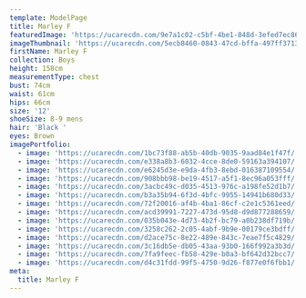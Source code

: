 ```yaml
---
template: ModelPage
title: Marley F
featuredImage: 'https://ucarecdn.com/9e7a1c02-c5bf-4be1-848d-3efed7ec86e1/'
imageThumbnail: 'https://ucarecdn.com/5ecb8460-0843-47cd-bffa-497ff37130bd/'
firstName: Marley F
collection: Boys
height: 158cm
measurementType: chest
bust: 74cm
waist: 61cm
hips: 66cm
size: '12'
shoeSize: 8-9 mens
hair: 'Black '
eyes: Brown
imagePortfolio:
  - image: 'https://ucarecdn.com/1bc73f88-ab5b-40db-9035-9aad84e1f47f/'
  - image: 'https://ucarecdn.com/e338a8b3-6032-4cce-8de0-59163a394107/'
  - image: 'https://ucarecdn.com/e6245d3e-e9da-4fb3-8ebd-016387109554/'
  - image: 'https://ucarecdn.com/908bbb98-be19-4517-a5f1-8ec96a053fff/'
  - image: 'https://ucarecdn.com/3acbc49c-d035-4513-976c-a198fe52d1b7/'
  - image: 'https://ucarecdn.com/b3a35b94-6f3d-4bfc-9955-14941b680d33/'
  - image: 'https://ucarecdn.com/72f20016-af4b-4ba1-86cf-c2e1c5361eed/'
  - image: 'https://ucarecdn.com/acd39991-7227-473d-95d8-d9d877288659/'
  - image: 'https://ucarecdn.com/035b043e-4d73-4b2f-bc79-a0b238df719b/'
  - image: 'https://ucarecdn.com/3258c262-2c05-4abf-9b9e-00179ce3bdff/'
  - image: 'https://ucarecdn.com/d2ace75c-8e22-489e-843c-7eae7f5c4829/'
  - image: 'https://ucarecdn.com/3c16db5e-db05-43aa-93b0-166f992a3b3d/'
  - image: 'https://ucarecdn.com/7fa9feec-fb58-429e-b0a3-bf642d32bcc7/'
  - image: 'https://ucarecdn.com/d4c31fdd-99f5-4750-9d26-f877e0f6fbb1/'
meta:
  title: Marley F
---
```



